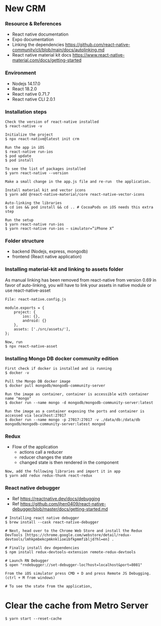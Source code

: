 # New CRM

### Resource & References
* React native documentation
* Expo documentation 
* Linking the dependencies
https://github.com/react-native-community/cli/blob/main/docs/autolinking.md
* React native material kit docs https://www.react-native-material.com/docs/getting-started

### Environment
* Nodejs 14.17.0
* React 18.2.0
* React native 0.71.7
* React native CLI 2.0.1

### Installation steps

``` code
Check the version of react-native installed
$ react-native -v

Initialize the project
$ npx react-native@latest init crm

Run the app in iOS
$ react-native run-ios
$ pod update
$ pod install

To see the list of packages installed
$ yarn react-native --version

Make a small change in the app.js file and re-run  the application. 

Install material kit and vector icons
$ yarn add @react-native-material/core react-native-vector-icons

Auto-linking the libraries
$ cd ios && pod install && cd .. # CocoaPods on iOS needs this extra step

Run the setup
$ yarn react-native run-ios
$ yarn react-native run-ios — simulator=”iPhone X”

```

### Folder structure
- backend (Nodejs, express, mongodb)
- frontend (React native application)


### Installing material-kit and linking to assets folder

As manual linking has been removed from react-native from version 0.69 in favor of auto-linking, you will have to link your assets in native module or use react-native-asset

``` 
File: react-native.config.js

module.exports = {
    project: {
        ios: {},
        android: {}
    },
    assets: ['./src/assets/'],
};

Now, run
$ npx react-native-asset

```


### Installing Mongo DB docker community edition
```
First check if docker is installed and is running
$ docker -v

Pull the Mongo DB docker image
$ docker pull mongodb/mongodb-community-server

Run the image as container, container is accessible with container name "mongo"
$ docker run --name mongo -d mongodb/mongodb-community-server:latest

Run the image as a container exposing the ports and container is accessed via localhost:27017
$ docker run --name mongo -p 27017:27017 -v ./data/db:/data/db mongodb/mongodb-community-server:latest mongod

```

### Redux
* Flow of the application
    * actions call a reducer
    * reducer changes the state
    * changed state is then rendered in the component

```
Now, add the following libraries and import it in app
$ yarn add redux redux-thunk react-redux
```

### React native debugger
* Ref https://reactnative.dev/docs/debugging
* Ref https://github.com/jhen0409/react-native-debugger/blob/master/docs/getting-started.md

```
# Installing react native debugger
$ brew install --cask react-native-debugger

# Next, head over to the Chrome Web Store and install the Redux DevTools [https://chrome.google.com/webstore/detail/redux-devtools/lmhkpmbekcpmknklioeibfkpmmfibljd?hl=en] .

# Finally install dev dependencies
$ npm install redux-devtools-extension remote-redux-devtools

# Launch RN Debugger 
$ open "rndebugger://set-debugger-loc?host=localhost&port=8081"

From the iOS simulator press CMD + D and press Remote JS Debugging. (ctrl + M from windows)

# To see the state from the application, 

```

# Clear the cache from Metro Server
```
$ yarn start --reset-cache
```

